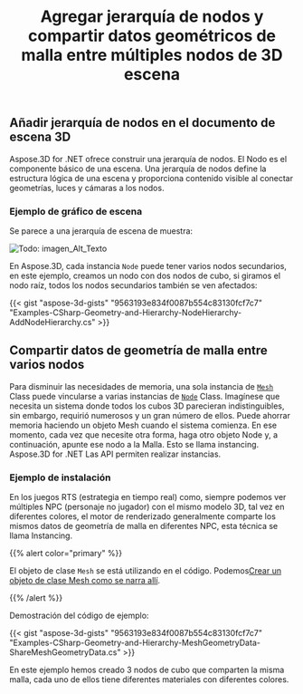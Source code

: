 ﻿---
title: Agregar jerarquía de nodos y compartir datos geométricos de malla entre múltiples nodos de 3D escena
type: docs
weight: 40
url: /es/net/add-node-hierarchy-and-share-geometric-data-of-mesh-among-multiple-nodes-of-3d-scene/
description: Aspose.3D for .NET ofrece construir una jerarquía de nodos. El Nodo es el componente básico de una escena. Una jerarquía de nodos define la estructura lógica de una escena y proporciona contenido visible al conectar geometrías, luces y cámaras a los nodos.
---
## **Añadir jerarquía de nodos en el documento de escena 3D**
Aspose.3D for .NET ofrece construir una jerarquía de nodos. El Nodo es el componente básico de una escena. Una jerarquía de nodos define la estructura lógica de una escena y proporciona contenido visible al conectar geometrías, luces y cámaras a los nodos.
### **Ejemplo de gráfico de escena**
Se parece a una jerarquía de escena de muestra:

![Todo: imagen_Alt_Texto](add-node-hierarchy-and-share-geometric-data-of-mesh-among-multiple-nodes-of-3d-scene_1.png)

En Aspose.3D, cada instancia `Node` puede tener varios nodos secundarios, en este ejemplo, creamos un nodo con dos nodos de cubo, si giramos el nodo raíz, todos los nodos secundarios también se ven afectados:

{{< gist "aspose-3d-gists" "9563193e834f0087b554c83130fcf7c7" "Examples-CSharp-Geometry-and-Hierarchy-NodeHierarchy-AddNodeHierarchy.cs" >}}
## **Compartir datos de geometría de malla entre varios nodos**
Para disminuir las necesidades de memoria, una sola instancia de [`Mesh`](https://reference.aspose.com/3d/net/aspose.threed.entities/mesh) Class puede vincularse a varias instancias de [`Node`](https://reference.aspose.com/3d/net/aspose.threed/node) Class. Imagínese que necesita un sistema donde todos los cubos 3D parecieran indistinguibles, sin embargo, requirió numerosos y un gran número de ellos. Puede ahorrar memoria haciendo un objeto Mesh cuando el sistema comienza. En ese momento, cada vez que necesite otra forma, haga otro objeto Node y, a continuación, apunte ese nodo a la Malla. Esto se llama instancing. Aspose.3D for .NET Las API permiten realizar instancias.
### **Ejemplo de instalación**
En los juegos RTS (estrategia en tiempo real) como, siempre podemos ver múltiples NPC (personaje no jugador) con el mismo modelo 3D, tal vez en diferentes colores, el motor de renderizado generalmente comparte los mismos datos de geometría de malla en diferentes NPC, esta técnica se llama Instancing.

{{% alert color="primary" %}}

El objeto de clase `Mesh` se está utilizando en el código. Podemos[Crear un objeto de clase Mesh como se narra allí](/3d/es/net/create-3d-mesh-and-scene/).

{{% /alert %}}

Demostración del código de ejemplo:

{{< gist "aspose-3d-gists" "9563193e834f0087b554c83130fcf7c7" "Examples-CSharp-Geometry-and-Hierarchy-MeshGeometryData-ShareMeshGeometryData.cs" >}}

En este ejemplo hemos creado 3 nodos de cubo que comparten la misma malla, cada uno de ellos tiene diferentes materiales con diferentes colores.
